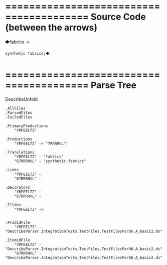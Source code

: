 ========================================
Source Code (between the arrows)
========================================

🡆fabrics -> 
	
	synthetic fabrics;🡄

========================================
Parse Tree
========================================
DescribeUnfold

    .AllFiles
    .ParsedFiles
    .FailedFiles

    .PrimaryProductions
        "YRFEELTZ" 

    .Productions
        "YRFEELTZ" -> "7RRRHVL";

    .Translations
        "YRFEELTZ" - "fabrics"
        "67RRRHVL" - "synthetic fabrics"

    .Links
        "YRFEELTZ" - 
        "67RRRHVL" - 

    .Decorators
        "YRFEELTZ" - 
        "67RRRHVL" - 

    .Tildes
        "YRFEELTZ" -> 


    .ProdidFile
        "YRFEELTZ" - "DescribeParser.IntegrationTests.TestFiles.TestFilesFor06.A_basic2.ds"

    .ItemidFile
        "YRFEELTZ" - "DescribeParser.IntegrationTests.TestFiles.TestFilesFor06.A_basic2.ds"
        "67RRRHVL" - "DescribeParser.IntegrationTests.TestFiles.TestFilesFor06.A_basic2.ds"

